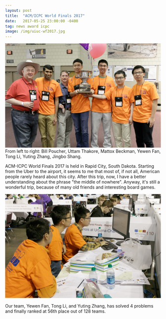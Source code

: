 ```yaml
---
layout: post
title:  "ACM/ICPC World Finals 2017"
date:   2017-05-25 23:00:00 -0400
tag: news award icpc
image: /img/uiuc-wf2017.jpg
---
```


![](/img/uiuc-wf2017.jpg)
From left to right: Bill Poucher, Uttam Thakore, Mattox Beckman, Yewen Fan, Tong Li, Yuting Zhang, Jingbo Shang.

ACM-ICPC World Finals 2017 is held in Rapid City, South Dakota. Starting from the Uber to the airport, it seems to me that most of, if not all, American people rarely heard about this city. After this trip, now, I have a better understanding about the phrase "the middle of nowhere". Anyway, it's still a wonderful trip, because of many old friends and interesting board games.

![](/img/uiuc-wf2017-team.jpg)

Our team, Yewen Fan, Tong Li, and Yuting Zhang, has solved 4 problems and finally ranked at 56th place out of 128 teams.
